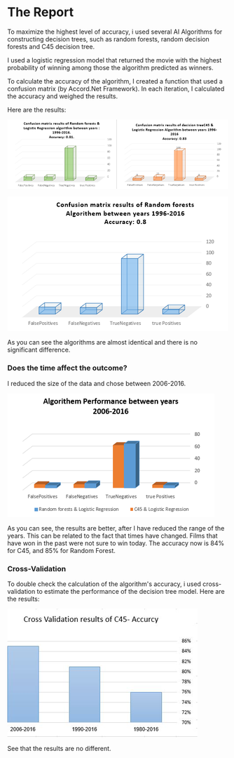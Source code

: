 # The Report

To maximize the highest level of accuracy, i used several AI Algorithms for constructing decision trees, such as random forests, random decision forests and C45 decision tree.

I used a logistic regression model that returned the movie with the highest probability of winning among those the algorithm predicted as winners.

To calculate the accuracy of the algorithm, I created a function that used a confusion matrix (by Accord.Net Framework). 
In each iteration, I calculated the accuracy and weighed the results. 

Here are the results:

![alt text](WebApplication1/Images/g1.png)

![alt text](WebApplication1/Images/g3.png)


As you can see the algorithms are almost identical and there is no significant difference.

### Does the time affect the outcome? 
I reduced the size of the data and chose between 2006-2016.

![alt text](WebApplication1/Images/g4.png)

As you can see, the results are better, after I have reduced the range of the years. This can be related to the fact that times have changed. Films that have won in the past were not sure to win today. The accuracy now is 84% for C45, and 85% for Random Forest.

### Cross-Validation

To double check the calculation of the algorithm's accuracy, i used  cross-validation to estimate the performance of the decision tree model. Here are the results:

![alt text](WebApplication1/Images/g5.JPG)

See that the results are no different.

